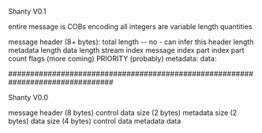 Shanty V0.1

entire message is COBs encoding
all integers are variable length quantities

message
    header (8+ bytes):
        total length -- no - can infer this
        header length
        metadata length
        data length
        stream index
        message index
        part index
        part count
        flags (more coming)
        PRIORITY (probably)
    metadata:
    data:

################################################################################

Shanty V0.0


message
    header (8 bytes)
        control data size (2 bytes)
        metadata size (2 bytes)
        data size (4 bytes)
    control data
    metadata
    data
        
